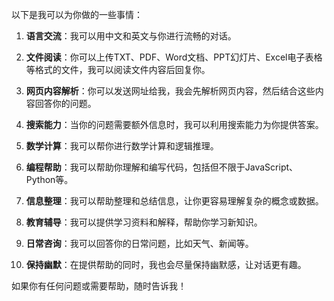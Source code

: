 以下是我可以为你做的一些事情：

1. **语言交流**：我可以用中文和英文与你进行流畅的对话。

2. **文件阅读**：你可以上传TXT、PDF、Word文档、PPT幻灯片、Excel电子表格等格式的文件，我可以阅读文件内容后回复你。

3. **网页内容解析**：你可以发送网址给我，我会先解析网页内容，然后结合这些内容回答你的问题。

4. **搜索能力**：当你的问题需要额外信息时，我可以利用搜索能力为你提供答案。

5. **数学计算**：我可以帮你进行数学计算和逻辑推理。

6. **编程帮助**：我可以帮助你理解和编写代码，包括但不限于JavaScript、Python等。

7. **信息整理**：我可以帮助整理和总结信息，让你更容易理解复杂的概念或数据。

8. **教育辅导**：我可以提供学习资料和解释，帮助你学习新知识。

9. **日常咨询**：我可以回答你的日常问题，比如天气、新闻等。

10. **保持幽默**：在提供帮助的同时，我也会尽量保持幽默感，让对话更有趣。

如果你有任何问题或需要帮助，随时告诉我！
